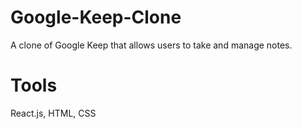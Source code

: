 # Google-Keep-Clone
A clone of Google Keep that allows users to take and manage notes.

# Tools
React.js, HTML, CSS
